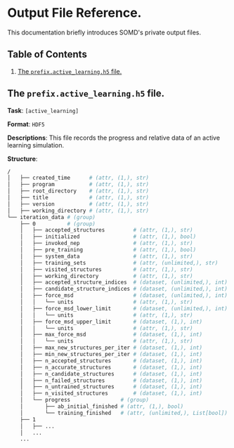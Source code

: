 # Output File Reference.

This documentation briefly introduces SOMD's private output files.

## Table of Contents

1. [The `prefix.active_learning.h5` file.](#active_learning)

## The `prefix.active_learning.h5` file. <a name="active_learning"></a>

**Task**: `[active_learning]`

**Format**: `HDF5`

**Descriptions**: This file records the progress and relative data
of an active learning simulation.

**Structure**:
```bash
/
│   ├── created_time      # (attr, (1,), str)
│   ├── program           # (attr, (1,), str)
│   ├── root_directory    # (attr, (1,), str)
│   ├── title             # (attr, (1,), str)
│   ├── version           # (attr, (1,), str)
│   ├── working_directory # (attr, (1,), str)
└── iteration_data # (group)
    ├── 0          # (group)
    │   ├── accepted_structures         # (attr, (1,), str)
    │   ├── initialized                 # (attr, (1,), bool)
    │   ├── invoked_nep                 # (attr, (1,), str)
    │   ├── pre_training                # (attr, (1,), bool)
    │   ├── system_data                 # (attr, (1,), str)
    │   ├── training_sets               # (attr, (unlimited,), str)
    │   ├── visited_structures          # (attr, (1,), str)
    │   ├── working_directory           # (attr, (1,), str)
    │   ├── accepted_structure_indices  # (dataset, (unlimited,), int)
    │   ├── candidate_structure_indices # (dataset, (unlimited,), int)
    │   ├── force_msd                   # (dataset, (unlimited,), int)
    │   │   └── units                   # (attr, (1,), str)
    │   ├── force_msd_lower_limit       # (dataset, (unlimited,), int)
    │   │   └── units                   # (attr, (1,), str)
    │   ├── force_msd_upper_limit       # (dataset, (1,), int)
    │   │   └── units                   # (attr, (1,), str)
    │   ├── max_force_msd               # (dataset, (1,), int)
    │   │   └── units                   # (attr, (1,), str)
    │   ├── max_new_structures_per_iter # (dataset, (1,), int)
    │   ├── min_new_structures_per_iter # (dataset, (1,), int)
    │   ├── n_accepted_structures       # (dataset, (1,), int)
    │   ├── n_accurate_structures       # (dataset, (1,), int)
    │   ├── n_candidate_structures      # (dataset, (1,), int)
    │   ├── n_failed_structures         # (dataset, (1,), int)
    │   ├── n_untrained_structures      # (dataset, (1,), int)
    │   ├── n_visited_structures        # (dataset, (1,), int)
    │   └── progress                # (group)
    │       ├── ab_initial_finished # (attr, (1,), bool)
    │       └── training_finished   # (attr, (unlimited,), List[bool])
    ├── 1
    │   ├── ...
    │   ...
    ...
```
